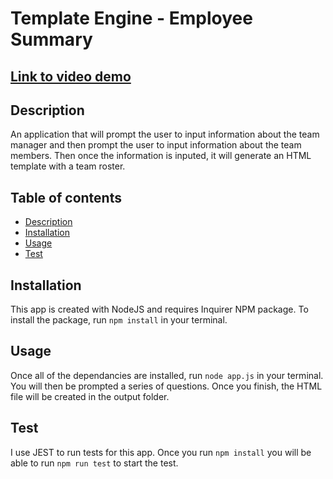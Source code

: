 # Template Engine - Employee Summary
## [Link to video demo](https://sampsoncorgi2-gmail.tinytake.com/tt/NTQ5MzQ1MV8xNzE0MjA3Mw)
## Description
An application that will prompt the user to input information about the team manager and then prompt the user to input information about the team members. Then once the information is inputed, it will generate an HTML template with a team roster. 
## Table of contents
* [Description](#Description)
* [Installation](#Installation)
* [Usage](#Usage)
* [Test](#Test)

## Installation
This app is created with NodeJS and requires Inquirer NPM package. To install the package, run ```npm install``` in your terminal. 
## Usage
Once all of the dependancies are installed, run ```node app.js``` in your terminal. You will then be prompted a series of questions. Once you finish, the HTML file will be created in the output folder. 

## Test
I use JEST to run tests for this app. Once you run ```npm install``` you will be able to run ```npm run test``` to start the test. 
